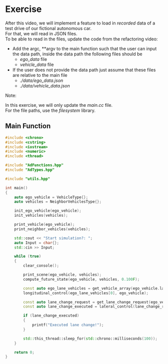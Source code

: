 # Exercise

After this video, we will implement a feature to load in *recorded* data of a test drive of our fictional autonomous car.  
For that, we will read in JSON files.  
To be able to read in the files, update the code from the refactoring video:

- Add the argc, \*\*argv to the main function such that the user can input the data path, inside the data path the following files should be
  - *ego_data* file
  - *vehicle_data* file
- If the user does not provide the data path just assume that these files are relative to the main file
  - *./data/ego_data.json*
  - *./data/vehicle_data.json*

Note:

In this exercise, we will only update the *main.cc* file.  
For the file paths, use the *filesystem* library.

## Main Function

```cpp
#include <chrono>
#include <cstring>
#include <iostream>
#include <numeric>
#include <thread>

#include "AdFunctions.hpp"
#include "AdTypes.hpp"

#include "utils.hpp"

int main()
{
    auto ego_vehicle = VehicleType{};
    auto vehicles = NeighborVehiclesType{};

    init_ego_vehicle(ego_vehicle);
    init_vehicles(vehicles);

    print_vehicle(ego_vehicle);
    print_neighbor_vehicles(vehicles);

    std::cout << "Start simulation?: ";
    auto Input = char{};
    std::cin >> Input;

    while (true)
    {
        clear_console();

        print_scene(ego_vehicle, vehicles);
        compute_future_state(ego_vehicle, vehicles, 0.100F);

        const auto ego_lane_vehicles = get_vehicle_array(ego_vehicle.lane, vehicles);
        longitudinal_control(ego_lane_vehicles[0], ego_vehicle);

        const auto lane_change_request = get_lane_change_request(ego_vehicle, vehicles);
        const auto lane_change_executed = lateral_control(lane_change_request, ego_vehicle);

        if (lane_change_executed)
        {
            printf("Executed lane change!");
        }

        std::this_thread::sleep_for(std::chrono::milliseconds(100));
    }

    return 0;
}
```

